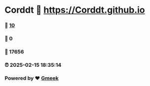 # Corddt :link: https://Corddt.github.io 
### :page_facing_up: [10](https://Corddt.github.io/tag.html) 
### :speech_balloon: 0 
### :hibiscus: 17656 
### :alarm_clock: 2025-02-15 18:35:14 
### Powered by :heart: [Gmeek](https://github.com/Meekdai/Gmeek)
